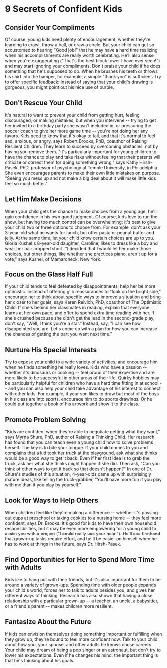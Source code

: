 # 9 Secrets of Confident Kids #

## Consider Your Compliments ##

Of course, young kids need plenty of encouragement, whether they're learning to crawl, throw a ball, or draw a circle. But your child can get so accustomed to hearing "Good job!" that he may have a hard time realizing when his accomplishments are really worth celebrating. He'll also sense when you're exaggerating ("That's the best block tower I have ever seen!") and may start ignoring your compliments. Don't praise your child if he does something that he's supposed to do. When he brushes his teeth or throws his shirt into the hamper, for example, a simple "thank you" is sufficient. Try to offer specific feedback: Instead of saying that your child's drawing is gorgeous, you might point out his nice use of purple.

## Don't Rescue Your Child ##

It's natural to want to prevent your child from getting hurt, feeling discouraged, or making mistakes, but when you intervene -- trying to get her invited to a birthday party she wasn't included in, or pressuring the soccer coach to give her more game time -- you're not doing her any favors. Kids need to know that it's okay to fail, and that it's normal to feel sad, anxious, or angry, says Robert Brooks, PhD, coauthor of Raising Resilient Children. They learn to succeed by overcoming obstacles, not by having you remove them. "It's particularly important for young children to have the chance to play and take risks without feeling that their parents will criticize or correct them for doing something wrong," says Kathy Hirsh-Pasek, PhD, professor of psychology at Temple University, in Philadelphia. She even encourages parents to make their own little mistakes on purpose. "Seeing you mess up and not make a big deal about it will make little kids feel so much better."

## Let Him Make Decisions ##

When your child gets the chance to make choices from a young age, he'll gain confidence in his own good judgment. Of course, kids love to run the show, but having too much control can be overwhelming; it's best to give your child two or three options to choose from. For example, don't ask your 3-year-old what he wants for lunch, but offer pasta or peanut butter and jelly. At the same time, let your child know certain choices are up to you. Gloria Kushel's 8-year-old daughter, Caroline, likes to dress like a boy and wear her hair cropped short. "I decided that I would let her make those choices, but other things, like whether she practices piano, aren't up for a vote," says Kushel, of Mamaroneck, New York.

## Focus on the Glass Half Full ##

If your child tends to feel defeated by disappointments, help her be more optimistic. Instead of offering glib reassurances to "look on the bright side," encourage her to think about specific ways to improve a situation and bring her closer to her goals, says Karen Reivich, PhD, coauthor of The Optimistic Child. If she's behind her classmates in reading, explain that everyone learns at her own pace, and offer to spend extra time reading with her. If she's crushed because she didn't get the lead in the second-grade play, don't say, "Well, I think you're a star." Instead, say, "I can see how disappointed you are. Let's come up with a plan for how you can increase the chances of getting the part you want next time."

## Nurture His Special Interests ##

Try to expose your child to a wide variety of activities, and encourage him when he finds something he really loves. Kids who have a passion -- whether it's dinosaurs or cooking -- feel proud of their expertise and are more likely to be successful in other areas of their life. Quirky hobbies may be particularly helpful for children who have a hard time fitting in at school -- and you can also help your child take advantage of his interest to connect with other kids. For example, if your son likes to draw but most of the boys in his class are into sports, encourage him to do sports drawings. Or he could put together a book of his artwork and show it to the class.

## Promote Problem Solving ##

"Kids are confident when they're able to negotiate getting what they want," says Myrna Shure, PhD, author of Raising a Thinking Child. Her research has found that you can teach even a young child how to solve problems herself. The key is to bite your tongue. If your child comes to you and complains that a kid took her truck at the playground, ask what she thinks would be a good way to get it back. Even if her first idea is to grab the truck, ask her what she thinks might happen if she did. Then ask, "Can you think of other ways to get it back so that doesn't happen?" In one of Dr. Shure's studies of this situation, 4-year-olds came up with surprisingly mature ideas, like telling the truck-grabber, "You'll have more fun if you play with me than if you play by yourself."

## Look for Ways to Help Others ##

When children feel like they're making a difference -- whether it's passing out cups at preschool or taking cookies to a nursing home -- they feel more confident, says Dr. Brooks. It's good for kids to have their own household responsibilities, but it may be even more empowering for a young child to assist you with a project ("I could really use your help!"). He'll see firsthand that grown-up tasks require effort, and he'll be easier on himself when he has to work at things in the future, says Dr. Hirsh-Pasek.

## Find Opportunities for Her to Spend More Time with Adults ##

Kids like to hang out with their friends, but it's also important for them to be around a variety of grown-ups. Spending time with older people expands your child's world, forces her to talk to adults besides you, and gives her different ways of thinking. Research has also shown that having a close relationship with a particular grown-up -- a teacher, an uncle, a babysitter, or a friend's parent -- makes children more resilient.

## Fantasize About the Future ##

If kids can envision themselves doing something important or fulfilling when they grow up, they're bound to feel more confident now. Talk to your child about how you, your spouse, and other adults he knows chose careers. Your child may dream of being a pop singer or an astronaut, but don't try to lower his expectations. Even if he changes his mind, the important thing is that he's thinking about his goals.
